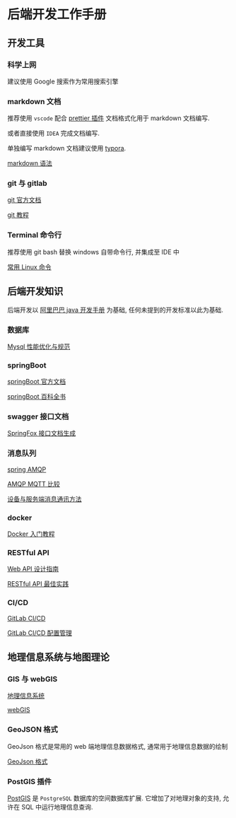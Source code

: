 # 后端开发工作手册

## 开发工具

### 科学上网

建议使用 Google 搜索作为常用搜索引擎

### markdown 文档

推荐使用 `vscode` 配合 [prettier 插件](https://marketplace.visualstudio.com/items?itemName=esbenp.prettier-vscode) 文档格式化用于 markdown 文档编写.

或者直接使用 `IDEA` 完成文档编写.

单独编写 markdown 文档建议使用 [typora](https://typora.io/).

[markdown 语法](https://www.jianshu.com/p/b03a8d7b1719)

### git 与 gitlab

[git 官方文档](https://git-scm.com/book/zh/v2)

[git 教程](https://backlog.com/git-tutorial/cn/)

### Terminal 命令行

推荐使用 git bash 替换 windows 自带命令行, 并集成至 IDE 中

[常用 Linux 命令](../../knowledge/linux/)

## 后端开发知识

后端开发以 [阿里巴巴 java 开发手册](https://github.com/alibaba/p3c/blob/master/阿里巴巴Java开发手册（泰山版）.pdf) 为基础, 任何未提到的开发标准以此为基础.

### 数据库

[Mysql 性能优化与规范](https://www.cnblogs.com/huchong/p/10219318.html)

### springBoot

[springBoot 官方文档](https://spring.io/projects/spring-boot)

[springBoot 百科全书](https://www.processon.com/view/5dabfcade4b0ea86c2b7c00e?fromnew=1#map)

### swagger 接口文档

[SpringFox 接口文档生成](http://springfox.github.io/springfox/)

### 消息队列

[spring AMQP](https://spring.io/projects/spring-amqp)

[AMQP MQTT 比较](https://signposs1.oss-cn-shenzhen.aliyuncs.com/docs/StormMQ_WhitePaper_-_A_Comparison_of_AMQP_and_MQTT.pdf)

[设备与服务端消息通讯方法](../amqp/)

### docker

[Docker 入门教程](https://www.ruanyifeng.com/blog/2018/02/docker-tutorial.html)

### RESTful API

[Web API 设计指南](https://docs.microsoft.com/zh-cn/azure/architecture/best-practices/api-design)

[RESTful API 最佳实践](https://www.ruanyifeng.com/blog/2018/10/restful-api-best-practices.html)

### CI/CD

[GitLab CI/CD](https://docs.gitlab.com/ee/ci/)

[GitLab CI/CD 配置管理](https://blog.51cto.com/flyfish225/2156602)

## 地理信息系统与地图理论

### GIS 与 webGIS

[地理信息系统](https://zh.wikipedia.org/wiki/地理信息系统)

[webGIS](http://enterprise.arcgis.com/zh-cn/server/latest/create-web-apps/windows/about-web-gis.htm)

### GeoJSON 格式

GeoJson 格式是常用的 web 端地理信息数据格式, 通常用于地理信息数据的绘制

[GeoJson 格式](https://www.oschina.net/translate/geojson-spec)

### PostGIS 插件

[PostGIS](https://postgis.net/) 是 `PostgreSQL` 数据库的空间数据库扩展. 它增加了对地理对象的支持, 允许在 SQL 中运行地理信息查询.
